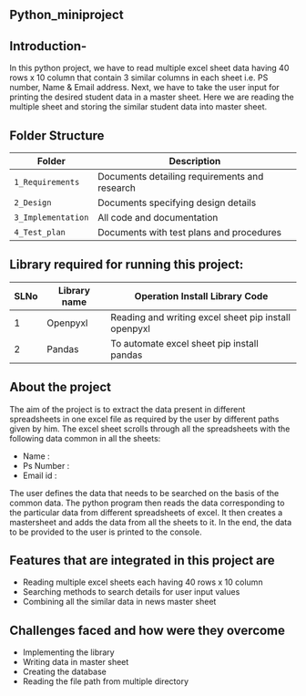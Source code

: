 ## Python_miniproject

## Introduction-

In this python project, we have to read multiple excel sheet data having 40 rows x 10 column that contain 3 similar columns in each sheet i.e. PS number, Name & Email address. Next, we have to take the user input for printing the desired student data in a master sheet. Here we are reading the multiple sheet and storing the similar student data into master sheet.


## Folder Structure
Folder             | Description
-------------------| -----------------------------------------
`1_Requirements`   | Documents detailing requirements and research
`2_Design`         | Documents specifying design details
`3_Implementation` | All code and documentation
`4_Test_plan`      | Documents with test plans and procedures

## Library required for running this project:

SLNo |	Library name	| Operation	Install Library Code
-----|--------------|---------------------------------------------
1    |	Openpyxl	    | Reading and writing excel sheet	pip install openpyxl
2    |	Pandas       | To automate excel sheet	pip install pandas

## About the project
The aim of the project is to extract the data present in different spreadsheets in one excel file as required by the user by different paths given by him. The excel sheet scrolls through all the spreadsheets with the following data common in all the sheets:

* Name :
* Ps Number :
* Email id :

The user defines the data that needs to be searched on the basis of the common data. The python program then reads the data corresponding to the particular data from different spreadsheets of excel. It then creates a mastersheet and adds the data from all the sheets to it. In the end, the data to be provided to the user is printed to the console.



 ## Features that are integrated in this project are
 
* Reading multiple excel sheets each having 40 rows x 10 column
* Searching methods to search details for user input values
* Combining all the similar data in news master sheet

## Challenges faced and how were they overcome
* Implementing the library
* Writing data in master sheet
* Creating the database
* Reading the file path from multiple directory



